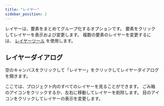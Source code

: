 ```yaml
---
title: "レイヤー"
sidebar_position: 2
---
```


レイヤーは、要素をまとめてグループ化するオプションです。 要素をクリックしてレイヤーを表示および変更します。 複数の要素のレイヤーを変更するには、 [レイヤーツール](tools/layer.md) を使用します。

## レイヤーダイアログ

空のキャンバスをクリックして「レイヤー」をクリックしてレイヤーダイアログを開きます。

ここでは、プロジェクト内のすべてのレイヤーを見ることができます。 ごみ箱のアイコンをクリックするか、左右に移動してレイヤーを削除します。 目のアイコンをクリックしてレイヤーの表示を変更します。
